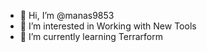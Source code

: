 - 👋 Hi, I’m @manas9853
- 👀 I’m interested in Working with New Tools
- 🌱 I’m currently learning Terrarform 

<!---
manas9853/manas9853 is a ✨ special ✨ repository because its `README.md` (this file) appears on your GitHub profile.
You can click the Preview link to take a look at your changes.
--->
